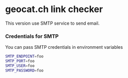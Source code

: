 # geocat.ch link checker
This version use SMTP service to send email.

### Credentials for SMTP
You can pass SMTP credentials in environment variables
```bash
SMTP_ENDPOINT=foo
SMTP_PORT=foo
SMTP_USER=foo
SMTP_PASSWORD=foo
```
